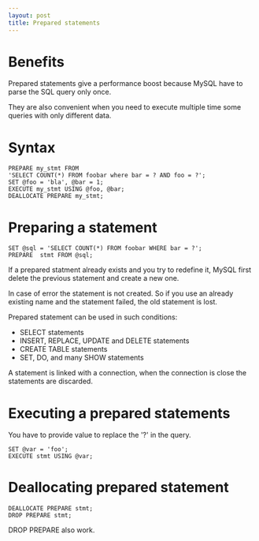 ```yaml
---
layout: post
title: Prepared statements
---
```


# Benefits #

Prepared statements give a performance boost because MySQL have to parse the SQL query only once. 

They are also convenient when you need to execute multiple time some queries with only different data.

# Syntax #

	PREPARE my_stmt FROM 
	'SELECT COUNT(*) FROM foobar where bar = ? AND foo = ?';
	SET @foo = 'bla', @bar = 1;
	EXECUTE my_stmt USING @foo, @bar;
	DEALLOCATE PREPARE my_stmt;

# Preparing a statement #

	SET @sql = 'SELECT COUNT(*) FROM foobar WHERE bar = ?';
	PREPARE  stmt FROM @sql;

If a prepared statment already exists and you try to redefine it, MySQL first delete the previous statement and create a new one. 

In case of error the statement is not created. So if you use an already existing name and the statement failed, the old statement is lost.

Prepared statement can be used in such conditions: 

 - SELECT statements
 - INSERT, REPLACE, UPDATE and DELETE statements
 - CREATE TABLE statements
 - SET, DO, and many SHOW statements

A statement is linked with a connection, when the connection is close the statements are discarded. 

# Executing a prepared statements #

You have to provide value to replace the '?' in the query. 

	SET @var = 'foo';
	EXECUTE stmt USING @var;

# Deallocating prepared statement #

	DEALLOCATE PREPARE stmt;
	DROP PREPARE stmt;

DROP PREPARE also work. 

